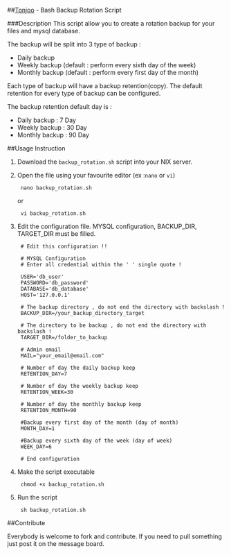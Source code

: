 ##[Tonjoo](http://tonjoo.com "Tonjoo") - Bash Backup Rotation Script

###Description
This script allow you to create a rotation backup for your files and mysql database.  

The backup will be split into 3 type of backup :

- Daily backup
- Weekly backup (default : perform every sixth day of the week)
- Monthly backup (default : perform every first day of the month)

Each type of backup will have a backup retention(copy). The default retention for every type of backup can be configured. 

The backup retention default day is :

- Daily backup : 7 Day
- Weekly backup : 30 Day
- Monthly backup : 90 Day

##Usage Instruction

1. Download the `backup_rotation.sh` script into your NIX server.
2. Open the file using your favourite editor (ex :`nano` or `vi`)

		nano backup_rotation.sh

	or
	
		vi backup_rotation.sh	 

3. Edit the configuration file. MYSQL configuration, BACKUP\_DIR, TARGET\_DIR must be filled. 

		# Edit this configuration !! 
		
		# MYSQL Configuration
		# Enter all credential within the ' ' single quote !
		
		USER='db_user'
		PASSWORD='db_password'
		DATABASE='db_database'
		HOST='127.0.0.1'
		
		# The backup directory , do not end the directory with backslash ! 
		BACKUP_DIR=/your_backup_directory_target
		
		# The directory to be backup , do not end the directory with backslash ! 
		TARGET_DIR=/folder_to_backup
		
		# Admin email
		MAIL="your_email@email.com"
		
		# Number of day the daily backup keep
		RETENTION_DAY=7
		
		# Number of day the weekly backup keep
		RETENTION_WEEK=30
		
		# Number of day the monthly backup keep
		RETENTION_MONTH=90
		
		#Backup every first day of the month (day of month)
		MONTH_DAY=1
		
		#Backup every sixth day of the week (day of week)
		WEEK_DAY=6
		
		# End configuration

4. Make the script executable

		chmod +x backup_rotation.sh

5. Run the script 

		sh backup_rotation.sh

##Contribute

Everybody is welcome to fork and contribute. If you need to pull something just post it on the message board.